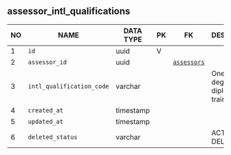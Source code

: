 assessor_intl_qualifications
----------------------------


NO | NAME | DATA TYPE | PK | FK | DESCRIPTION            
---|------|-----------|----|----|-------------
1|`id` | uuid | V |  | 
2|`assessor_id` | uuid |  | [`assessors`](assessors.md) | 
3|`intl_qualification_code` | varchar |  |  | One of: degree, diploma, training
4|`created_at` | timestamp |  |  | 
5|`updated_at` | timestamp |  |  | 
6|`deleted_status` | varchar |  |  | ACTIVE, DELETED
